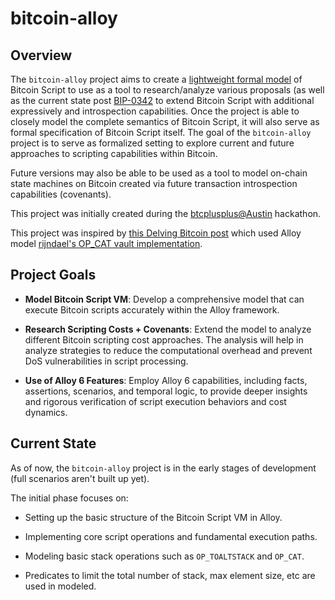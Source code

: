 # bitcoin-alloy

## Overview 

The `bitcoin-alloy` project aims to create a [lightweight formal
model](https://en.wikipedia.org/wiki/Formal_methods#:~:text=Lightweight%20formal%20methods,-Some%20practitioners%20believe&text=Examples%20of%20this%20lightweight%20approach,and%20the%20CSK%20VDM%20Tools.)
of Bitcoin Script to use as a tool to research/analyze various proposals (as
well as the current state post
[BIP-0342](https://github.com/bitcoin/bips/blob/master/bip-0342.mediawiki) to
extend Bitcoin Script with additional expressively and introspection
capabilities. Once the project is able to closely model the complete semantics
of Bitcoin Script, it will also serve as formal specification of Bitcoin Script
itself.  The goal of the `bitcoin-alloy` project is to serve as formalized
setting to explore current and future approaches to scripting capabilities
within Bitcoin.

Future versions may also be able to be used as a tool to model on-chain state
machines on Bitcoin created via future transaction introspection capabilities
(covenants).

This project was initially created during the
[btcplusplus@Austin](https://btcplusplus.dev/conf/atx24) hackathon.

This project was inspired by [this Delving Bitcoin
post](https://delvingbitcoin.org/t/analyzing-simple-vault-covenant-with-alloy/819/1)
which used Alloy model [rijndael's OP_CAT vault
implementation](https://delvingbitcoin.org/t/basic-vault-prototype-using-op-cat/576).

## Project Goals
- **Model Bitcoin Script VM**: Develop a comprehensive model that can execute
  Bitcoin scripts accurately within the Alloy framework.

- **Research Scripting Costs + Covenants**: Extend the model to analyze
  different Bitcoin scripting cost approaches. The analysis will help in
  analyze strategies to reduce the computational overhead and prevent DoS
  vulnerabilities in script processing.

- **Use of Alloy 6 Features**: Employ Alloy 6 capabilities, including facts,
  assertions, scenarios, and temporal logic, to provide deeper insights and
  rigorous verification of script execution behaviors and cost dynamics.

## Current State

As of now, the `bitcoin-alloy` project is in the early stages of development
(full scenarios aren't built up yet).

The initial phase focuses on:

- Setting up the basic structure of the Bitcoin Script VM in Alloy.

- Implementing core script operations and fundamental execution paths.

- Modeling basic stack operations such as `OP_TOALTSTACK` and `OP_CAT`. 

- Predicates to limit the total number of stack, max element size, etc are used
  in modeled.
